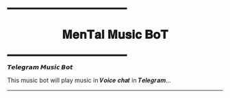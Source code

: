 ▬▬▬▬▬▬▬▬▬▬▬▬▬▬▬▬▬▬▬▬

<h1 align="center">
  <b> 𝐌𝐞𝐧𝐓𝐚𝐥 𝐌𝐮𝐬𝐢𝐜 𝐁𝐨𝐓 </b>
</h1>
▬▬▬▬▬▬▬▬▬▬▬▬▬▬▬▬▬▬▬▬




<b> 𝙏𝙚𝙡𝙚𝙜𝙧𝙖𝙢 𝙈𝙪𝙨𝙞𝙘 𝘽𝙤𝙩</b>  


This music bot will play music in 𝑽𝒐𝒊𝒄𝒆 𝒄𝒉𝒂𝒕 in 𝑻𝒆𝒍𝒆𝒈𝒓𝒂𝒎...

__________________________________
